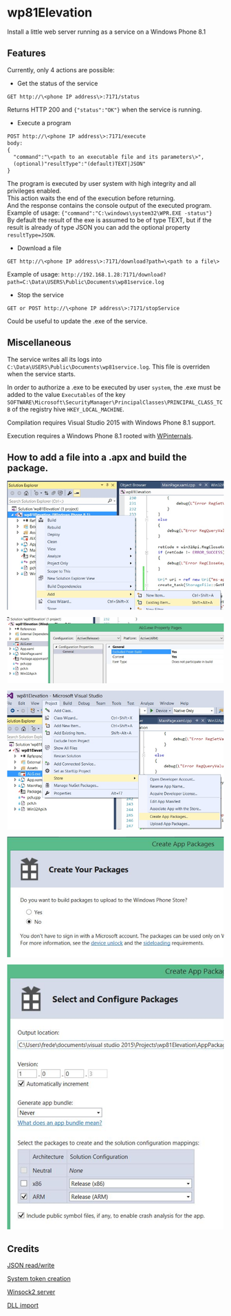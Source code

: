 # wp81Elevation
Install a little web server running as a service on a Windows Phone 8.1

## Features

Currently, only 4 actions are possible:

- Get the status of the service
```
GET http://\<phone IP address\>:7171/status
```
Returns HTTP 200 and `{"status":"OK"}` when the service is running.
- Execute a program
```
POST http://\<phone IP address\>:7171/execute
body: 
{
  "command":"\<path to an executable file and its parameters\>",
  (optional)"resultType":"(default)TEXT|JSON"
}
```
The program is executed by user system with high integrity and all privileges enabled.  
This action waits the end of the execution before returning.  
And the response contains the console output of the executed program.  
Example of usage: `{"command":"C:\windows\system32\WPR.EXE -status"}`  
By default the result of the exe is assumed to be of type TEXT, but if the result is already of type JSON you can add the optional property `resultType=JSON`.
- Download a file
```
GET http://\<phone IP address\>:7171/download?path=\<path to a file\>
```
Example of usage: `http://192.168.1.28:7171/download?path=C:\Data\USERS\Public\Documents\wp81service.log`
- Stop the service
```
GET or POST http://\<phone IP address\>:7171/stopService
```
Could be useful to update the .exe of the service.

## Miscellaneous

The service writes all its logs into `C:\Data\USERS\Public\Documents\wp81service.log`. This file is overriden when the service starts.

In order to authorize a .exe to be executed by user `system`, the .exe must be added to the value `Executables` of the key `SOFTWARE\Microsoft\SecurityManager\PrincipalClasses\PRINCIPAL_CLASS_TCB` of the registry hive `HKEY_LOCAL_MACHINE`.

Compilation requires Visual Studio 2015 with Windows Phone 8.1 support.

Execution requires a Windows Phone 8.1 rooted with [WPinternals](https://github.com/ReneLergner/WPinternals).

## How to add a file into a .apx and build the package.

![add item](vscode01.jpg)

![exclude from build](vscode02.jpg)

![create package](vscode03.jpg)

![don't upload to store](vscode04.jpg)

![configuration](vscode05.jpg)

## Credits

[JSON read/write](https://github.com/DaveGamble/cJSON)

[System token creation](https://github.com/hatRiot/token-priv/blob/master/poptoke/poptoke/SeCreateTokenPrivilege.cpp)

[Winsock2 server](https://www.winsocketdotnetworkprogramming.com/winsock2programming/winsock2advancedcode1c.html)

[DLL import](https://github.com/tandasat/SecRuntimeSample)
